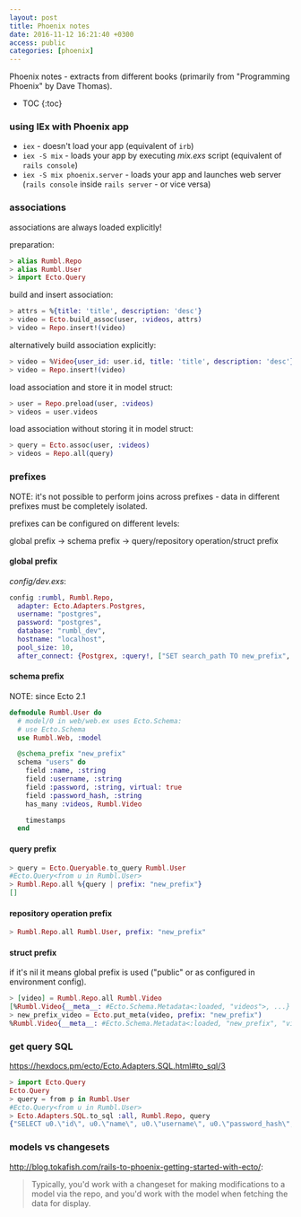 ```yaml
---
layout: post
title: Phoenix notes
date: 2016-11-12 16:21:40 +0300
access: public
categories: [phoenix]
---
```


Phoenix notes - extracts from different books
(primarily from "Programming Phoenix" by Dave Thomas).

<!-- more -->

* TOC
{:toc}

### using IEx with Phoenix app

- `iex` - doesn't load your app (equivalent of `irb`)
- `iex -S mix` - loads your app by executing _mix.exs_ script
  (equivalent of `rails console`)
- `iex -S mix phoenix.server` - loads your app and launches web server
  (`rails console` inside `rails server` - or vice versa)

### associations

associations are always loaded explicitly!

preparation:

```elixir
> alias Rumbl.Repo
> alias Rumbl.User
> import Ecto.Query
```

build and insert association:

```elixir
> attrs = %{title: 'title', description: 'desc'}
> video = Ecto.build_assoc(user, :videos, attrs)
> video = Repo.insert!(video)
```

alternatively build association explicitly:

```elixir
> video = %Video{user_id: user.id, title: 'title', description: 'desc'}
> video = Repo.insert!(video)
```

load association and store it in model struct:

```elixir
> user = Repo.preload(user, :videos)
> videos = user.videos
```

load association without storing it in model struct:

```elixir
> query = Ecto.assoc(user, :videos)
> videos = Repo.all(query)
```

### prefixes

NOTE: it's not possible to perform joins across prefixes -
data in different prefixes must be completely isolated.

prefixes can be configured on different levels:

global prefix ->
  schema prefix ->
    query/repository operation/struct prefix

#### global prefix

_config/dev.exs_:

```elixir
config :rumbl, Rumbl.Repo,
  adapter: Ecto.Adapters.Postgres,
  username: "postgres",
  password: "postgres",
  database: "rumbl_dev",
  hostname: "localhost",
  pool_size: 10,
  after_connect: {Postgrex, :query!, ["SET search_path TO new_prefix", []]}
```

#### schema prefix

NOTE: since Ecto 2.1

```elixir
defmodule Rumbl.User do
  # model/0 in web/web.ex uses Ecto.Schema:
  # use Ecto.Schema
  use Rumbl.Web, :model

  @schema_prefix "new_prefix"
  schema "users" do
    field :name, :string
    field :username, :string
    field :password, :string, virtual: true
    field :password_hash, :string
    has_many :videos, Rumbl.Video

    timestamps
  end
```

#### query prefix

```elixir
> query = Ecto.Queryable.to_query Rumbl.User
#Ecto.Query<from u in Rumbl.User>
> Rumbl.Repo.all %{query | prefix: "new_prefix"}
[]
```

#### repository operation prefix

```elixir
> Rumbl.Repo.all Rumbl.User, prefix: "new_prefix"
```

#### struct prefix

if it's nil it means global prefix is used
("public" or as configured in environment config).

```elixir
> [video] = Rumbl.Repo.all Rumbl.Video
[%Rumbl.Video{__meta__: #Ecto.Schema.Metadata<:loaded, "videos">, ...}
> new_prefix_video = Ecto.put_meta(video, prefix: "new_prefix")
%Rumbl.Video{__meta__: #Ecto.Schema.Metadata<:loaded, "new_prefix", "videos">, ...}
```

### get query SQL

<https://hexdocs.pm/ecto/Ecto.Adapters.SQL.html#to_sql/3>

```elixir
> import Ecto.Query
Ecto.Query
> query = from p in Rumbl.User
#Ecto.Query<from u in Rumbl.User>
> Ecto.Adapters.SQL.to_sql :all, Rumbl.Repo, query
{"SELECT u0.\"id\", u0.\"name\", u0.\"username\", u0.\"password_hash\", u0.\"inserted_at\", u0.\"updated_at\" FROM \"users\" AS u0", []}
```

### models vs changesets

<http://blog.tokafish.com/rails-to-phoenix-getting-started-with-ecto/>:

> Typically, you'd work with a changeset for making modifications to a model
> via the repo, and you'd work with the model when fetching the data for display.
